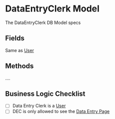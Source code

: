 # DataEntryClerk Model

The DataEntryClerk DB Model specs

## Fields

Same as [User](user.md)

## Methods

....

## Business Logic Checklist

- [ ] Data Entry Clerk is a [User](user.md)
- [ ] DEC is only allowed to see the [Data Entry Page](../web_pages/data_entry.md)

